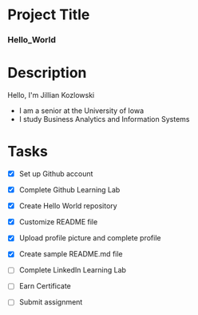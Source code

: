 # **Project Title**

### Hello_World

# Description
Hello, I'm Jillian Kozlowski
  - I am a senior at the University of Iowa 
  - I study Business Analytics and Information Systems

# Tasks
- [x] Set up Github account
- [x] Complete Github Learning Lab
- [x] Create Hello World repository
- [x] Customize README file
- [x] Upload profile picture and complete profile
- [x] Create sample README.md file
- [ ] Complete LinkedIn Learning Lab 
- [ ] Earn Certificate
- [ ] Submit assignment


